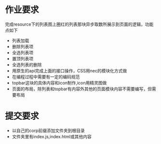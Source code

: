 # 作业要求
完成resource下的列表图上圈红的列表那块异步取数所展示到页面的逻辑，功能点如下
- 列表加载
- 删除列表项
- 全选列表项
- 置顶列表项
- 全选列表的删除
- 用原生的api完成上面的接口操作，CSS用nec的模块化方式做
- 在编程过程中需要有一定的编码规范 
- topbar这块的具体内容和icon制作,icon用精灵图做
- 页面的布局，除列表和topbar有内容外其他的页面模块内容不需要编写，但需要布局



# 提交要求
- 以自己的corp前缀添加文件夹到根目录
- 文件夹里有index.js,index.html或其他内容